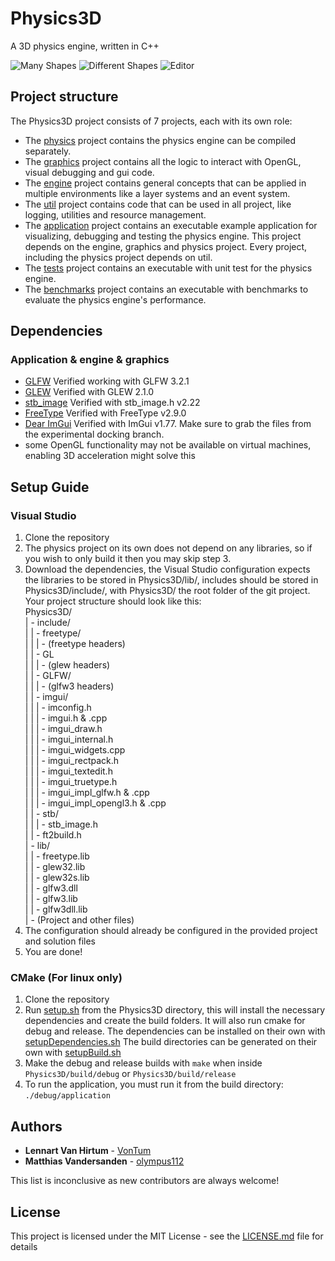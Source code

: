 # Physics3D
A 3D physics engine, written in C++

![Many Shapes](https://media.discordapp.net/attachments/378983421936140300/638494259452051480/unknown.png?width=1152&height=664)
![Different Shapes](https://i.imgur.com/h62AI58.jpg)
![Editor](https://media.discordapp.net/attachments/378983421936140300/662330290894798879/unknown.png?width=1239&height=664)

## Project structure
The Physics3D project consists of 7 projects, each with its own role:
- The [physics](/physics) project contains the physics engine can be compiled separately.  
- The [graphics](/graphics) project contains all the logic to interact with OpenGL, visual debugging and gui code.
- The [engine](/engine) project contains general concepts that can be applied in multiple environments like a layer systems and an event system.
- The [util](/util) project contains code that can be used in all project, like logging, utilities and resource management.
- The [application](/application) project contains an executable example application for visualizing, debugging and testing the physics engine. This project depends on the engine, graphics and physics project. Every project, including the physics project depends on util. 
- The [tests](/tests) project contains an executable with unit test for the physics engine.
- The [benchmarks](/benchmarks) project contains an executable with benchmarks to evaluate the physics engine's performance.

## Dependencies
### Application & engine & graphics
- [GLFW](https://www.glfw.org/) Verified working with GLFW 3.2.1  
- [GLEW](http://glew.sourceforge.net/) Verified with GLEW 2.1.0
- [stb_image](https://github.com/nothings/stb) Verified with stb_image.h v2.22
- [FreeType](https://www.freetype.org/) Verified with FreeType v2.9.0
- [Dear ImGui](https://github.com/ocornut/imgui/tree/docking) Verified with ImGui v1.77. Make sure to grab the files from the experimental docking branch.
- some OpenGL functionality may not be available on virtual machines, enabling 3D acceleration might solve this

## Setup Guide
### Visual Studio
1. Clone the repository
2. The physics project on its own does not depend on any libraries, so if you wish to only build it then you may skip step 3.
3. Download the dependencies, the Visual Studio configuration expects the libraries to be stored in Physics3D/lib/, includes should be stored in Physics3D/include/, with Physics3D/ the root folder of the git project. 
  Your project structure should look like this:  
  Physics3D/  
  | - include/  
  | | - freetype/  
  | | | - (freetype headers)  
  | | - GL  
  | | | - (glew headers)  
  | | - GLFW/  
  | | | - (glfw3 headers)  
  | | - imgui/  
  | | | - imconfig.h  
  | | | - imgui.h & .cpp  
  | | | - imgui_draw.h  
  | | | - imgui_internal.h  
  | | | - imgui_widgets.cpp  
  | | | - imgui_rectpack.h  
  | | | - imgui_textedit.h  
  | | | - imgui_truetype.h  
  | | | - imgui_impl_glfw.h & .cpp  
  | | | - imgui_impl_opengl3.h & .cpp  
  | | - stb/  
  | | | - stb_image.h  
  | | - ft2build.h  
  | - lib/  
  | | - freetype.lib  
  | | - glew32.lib  
  | | - glew32s.lib  
  | | - glfw3.dll  
  | | - glfw3.lib  
  | | - glfw3dll.lib  
  | - (Project and other files)  
4. The configuration should already be configured in the provided project and solution files
5. You are done!

### CMake (For linux only)
1. Clone the repository
2. Run [setup.sh](/setup.sh) from the Physics3D directory, this will install the necessary dependencies and create the build folders. It will also run cmake for debug and release. 
  The dependencies can be installed on their own with [setupDependencies.sh](/setupDependencies.sh)
  The build directories can be generated on their own with [setupBuild.sh](/setupBuild.sh)
3. Make the debug and release builds with `make` when inside `Physics3D/build/debug` or `Physics3D/build/release`
4. To run the application, you must run it from the build directory: `./debug/application`

## Authors
* **Lennart Van Hirtum** - [VonTum](https://github.com/VonTum)
* **Matthias Vandersanden** - [olympus112](https://github.com/olympus112)

This list is inconclusive as new contributors are always welcome! 

## License
This project is licensed under the MIT License - see the [LICENSE.md](LICENSE.md) file for details
